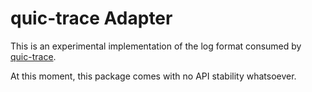 # quic-trace Adapter

This is an experimental implementation of the log format consumed by [quic-trace](https://github.com/google/quic-trace).

At this moment, this package comes with no API stability whatsoever.
